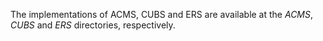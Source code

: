 The implementations of ACMS, CUBS and ERS are available at the *ACMS*, *CUBS* and *ERS* directories, respectively.